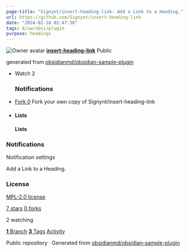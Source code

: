 ```yaml
---
page-title: "Signynt/insert-heading-link: Add a Link to a Heading."
url: https://github.com/Signynt/insert-heading-link
date: "2024-01-18 02:47:36"
tags: A/sw/obsi/plugin
purpose: headings
---
```


![Owner avatar](https://avatars.githubusercontent.com/u/67801159?s=48&v=4) **[insert-heading-link](https://github.com/Signynt/insert-heading-link)** Public

generated from [obsidianmd/obsidian-sample-plugin](https://github.com/obsidianmd/obsidian-sample-plugin)

-   Watch 2
    
    ### Notifications
    
-   [Fork 0](https://github.com/Signynt/insert-heading-link/fork) Fork your own copy of Signynt/insert-heading-link
    
-   #### Lists
    
    #### Lists
    

### Notifications

Notification settings

Add a Link to a Heading.

### License

[MPL-2.0 license](https://github.com/Signynt/insert-heading-link/blob/master/LICENSE)

[7 stars](https://github.com/Signynt/insert-heading-link/stargazers) [0 forks](https://github.com/Signynt/insert-heading-link/forks)

2 watching

[**1** Branch](https://github.com/Signynt/insert-heading-link/branches) [**3** Tags](https://github.com/Signynt/insert-heading-link/tags) [Activity](https://github.com/Signynt/insert-heading-link/activity)

Public repository · Generated from [obsidianmd/obsidian-sample-plugin](https://github.com/obsidianmd/obsidian-sample-plugin)